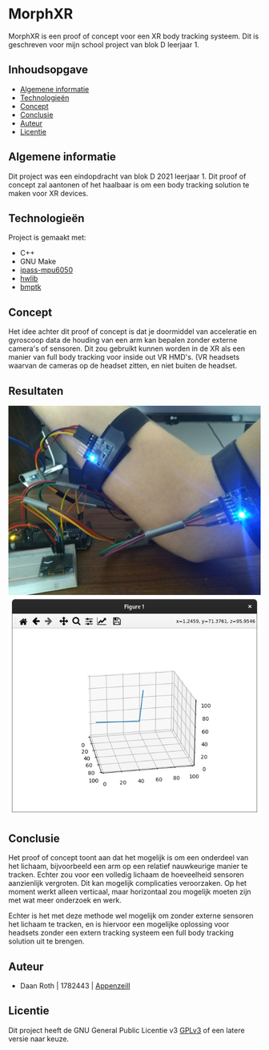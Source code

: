 # MorphXR
MorphXR is een proof of concept voor een XR body tracking systeem. Dit is geschreven voor mijn school project van blok D leerjaar 1.

## Inhoudsopgave 
* [Algemene informatie](#algemene-informatie)
* [Technologieën](#technologieën)
* [Concept](#concept)
* [Conclusie](#conclusie)
* [Auteur](#auteur)
* [Licentie](#licentie)

## Algemene informatie
Dit project was een eindopdracht van blok D 2021 leerjaar 1.
Dit proof of concept zal aantonen of het haalbaar is om een body tracking solution te maken voor XR devices.
	
## Technologieën
Project is gemaakt met:
* C++
* GNU Make
* [ipass-mpu6050](https://github.com/Appenzeill/ipass-mpu6050)
* [hwlib](https://github.com/wovo/hwlib)
* [bmptk](https://github.com/wovo/bmptk)


## Concept
Het idee achter dit proof of concept is dat je doormiddel van acceleratie en gyroscoop data de houding van een arm kan bepalen zonder externe camera's of sensoren. Dit zou gebruikt kunnen worden in de XR als een manier van full body tracking voor inside out VR HMD's. (VR headsets waarvan de cameras op de headset zitten, en niet buiten de headset.

## Resultaten
![voorbeeld](./afbeelding.jpg)
![graph](./graph.png)

## Conclusie
Het proof of concept toont aan dat het mogelijk is om een onderdeel van het lichaam, bijvoorbeeld een arm op een relatief nauwkeurige manier te tracken.
Echter zou voor een volledig lichaam de hoeveelheid sensoren aanzienlijk vergroten. Dit kan mogelijk complicaties veroorzaken. Op het moment werkt alleen verticaal, maar horizontaal zou mogelijk moeten zijn met wat meer onderzoek en werk.

Echter is het met deze methode wel mogelijk om zonder externe sensoren het lichaam te tracken, en is hiervoor een mogelijke oplossing voor headsets zonder een extern tracking systeem een full body tracking solution uit te brengen.
	
## Auteur 
* Daan Roth | 1782443 | [Appenzeill](https://github.com/Appenzeill)

## Licentie
Dit project heeft de GNU General Public Licentie v3 [GPLv3](https://www.gnu.org/licenses/gpl-3.0.en.html) of een latere versie naar keuze.
